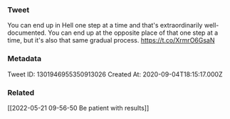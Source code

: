 ### Tweet
You can end up in Hell one step at a time and that's extraordinarily well-documented. You can end up at the opposite place of that one step at a time, but it's also that same gradual process. https://t.co/XrmrO6GsaN

### Metadata
Tweet ID: 1301946955350913026
Created At: 2020-09-04T18:15:17.000Z

### Related
[[2022-05-21 09-56-50 Be patient with results]]

